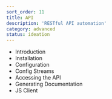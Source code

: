 ```yaml
---
sort_order: 11
title: API
description: 'RESTful API automation'
category: advanced
status: ideation
---
```

- Introduction
- Installation
- Configuration
- Config Streams
- Accessing the API
- Generating Documentation
- JS Client